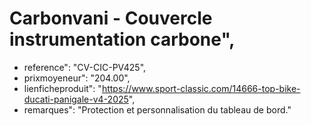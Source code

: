 # Carbonvani - Couvercle instrumentation carbone",
- reference": "CV-CIC-PV425",
- prixmoyeneur": "204.00",
- lienficheproduit": "https://www.sport-classic.com/14666-top-bike-ducati-panigale-v4-2025",
- remarques": "Protection et personnalisation du tableau de bord."

